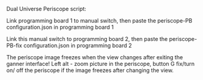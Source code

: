 Dual Universe Periscope script:

Link programming board 1 to manual switch, then paste the periscope-PB configuration.json in programming board 1

Link this manual switch to programming board 2, then paste the periscope-PB-fix configuration.json in programming board 2

The periscope image freezes when the view changes after exiting the ganner interface!
Left alt - zoom picture in the periscope, button G fix/turn on/ off the periscope if the image freezes after changing the view.
